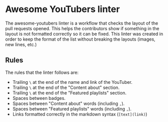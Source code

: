 # Awesome YouTubers linter

The awesome-youtubers linter is a workflow that checks the layout of the pull requests opened. This helps the contributors show if
something in the layout is not formatted correctly so it can be fixed. This linter was created in order to keep the format of the
list without breaking the layouts (images, new lines, etc.)

## Rules

The rules that the linter follows are:

- Trailing `\` at the end of the name and link of the YouTuber.
- Trailing `\` at the end of the "Content about" section.
- Trailing `\` at the end of the "Featured playlists" section.
- Spaces between badges.
- Spaces between "Content about" words (including `,`).
- Spaces between "Featured playlists" words (including `,`).
- Links formatted correctly in the markdown syntax (`[text](link)`)
